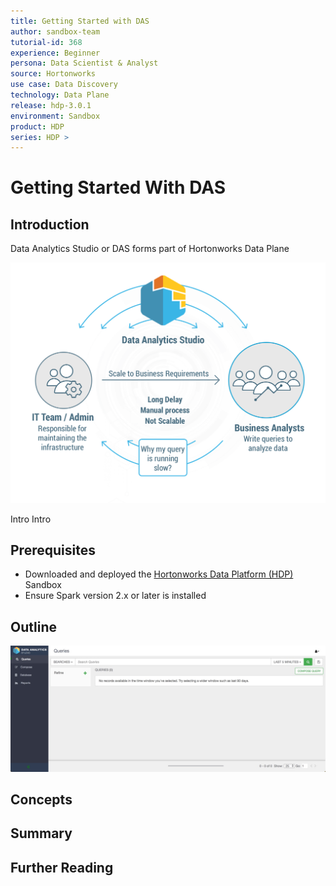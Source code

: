 ```yaml
---
title: Getting Started with DAS
author: sandbox-team
tutorial-id: 368
experience: Beginner
persona: Data Scientist & Analyst
source: Hortonworks
use case: Data Discovery
technology: Data Plane
release: hdp-3.0.1
environment: Sandbox
product: HDP
series: HDP > 
---
```


# Getting Started With DAS

## Introduction

Data Analytics Studio or DAS forms part of Hortonworks Data Plane

![das](assets/das.png)

Intro Intro



## Prerequisites

- Downloaded and deployed the [Hortonworks Data Platform (HDP)](https://hortonworks.com/downloads/#sandbox) Sandbox
- Ensure Spark version 2.x or later is installed

## Outline

![welcome-to-das](assets/welcome-to-das.jpg)

## Concepts

## Summary

## Further Reading
